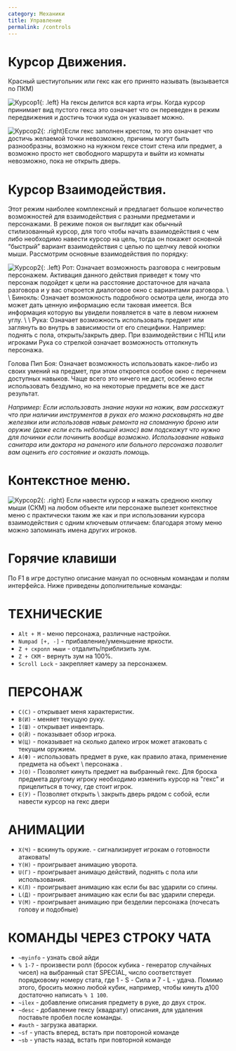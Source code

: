 ```yaml
---
category: Механики
title: Управление
permalink: /controls
---
```


# Курсор Движения. 

Красный шестиугольник или гекс как его принято называть (вызывается по ПКМ)

![Курсор1](https://snag.gy/wStPfR.jpg){: .left} На гексы делится вся карта игры. Когда курсор принимает вид пустого гекса это означает что он переведен в режим передвижения и достичь точки куда он указывает можно.  

![Курсор2](https://snag.gy/jrxvmI.jpg){: .right}Если гекс заполнен крестом, то это означает что достичь желаемой точки невозможно, причины могут быть разнообразны, возможно на нужном гексе стоит стена или предмет, а возможно просто нет свободного маршрута и выйти из комнаты невозможно, пока не открыть дверь.

# Курсор Взаимодействия.

Этот режим наиболее комплексный и предлагает большое количество возможностей для взаимодействия с разными предметами и персонажами. В режиме покоя он выглядит как обычный стилизованный курсор, для того чтобы начать взаимодействия с чем либо необходимо навести курсор на цель, тогда он покажет основной “быстрый” вариант взаимодействия с целью по щелчку левой кнопки мыши. 
Рассмотрим основные взаимодействия по порядку:

 ![Курсор2](https://snag.gy/DO7YiU.jpg){: .left} Рот: Означает возможность разговора с неигровым персонажем. Активация данного действия приведет к тому что персонаж подойдет к цели на расстояние достаточное для начала разговора и у вас откроется диалоговое окно с вариантами разговора. \\
\\
Бинокль: Означает возможность подробного осмотра цели, иногда это может дать ценную информацию если таковая имеется. Вся информация которую вы увидели появляется в чате в левом нижнем углу. \\
\\
Рука: Означает возможность использовать предмет или заглянуть во внутрь в зависимости от его специфики. Например: поднять с пола, открыть/закрыть двер. При взаимодействии с НПЦ или игроками Рука со стрелкой означает возможность оттолкнуть персонажа.

Голова Пип Боя: Означает возможность использовать какое-либо из своих умений на предмет, при этом откроется особое окно с перечнем доступных навыков. Чаще всего это ничего не даст, особенно если использовать бездумно, но на некоторые предметы все же даст результат. 
  
*Например: Если использовать знание науки на ножик, вам расскажут что при наличии инструментов в руках его можно расковырять на две железяки или использовав навык ремонта на сломанную броню или оружие (даже если есть небольшой износ) вам подскажут что нужно для починки если починить вообще возможно. Использование навыка санитара или доктора на раненого или больного персонажа позволит вам оценить его состояние и оказать помощь.*

# Контекстное меню.

 ![Курсор2](https://snag.gy/wkvtih.jpg){: .right} Если навести курсор и нажать среднюю кнопку мыши (СКМ) на любом объекте или персонаже вылезет контекстное меню с практически таким же как и при использовании курсора взаимодействия с одним ключевым отличаем: благодаря этому меню можно запоминать имена других игроков.

# Горячие клавиши

По F1 в игре доступно описание мануал по основным командам и полям интерфейса. Ниже приведены дополнительные команды:

# ТЕХНИЧЕСКИЕ

- `Alt + M` - меню персонажа, различные настройки.
- `Numpad [+, -]` - прибавление/уменьшение яркости.
- `Z + скролл мыши` - отдалить/приблизить зум.
- `Z + СКМ` - вернуть зум на 100%.
- `Scroll Lock` - закрепляет камеру за персонажем.

# ПЕРСОНАЖ

- `С(C)` - открывает меня характеристик.
- `B(И)` - меняет текущую руку.
- `I(Ш)` - открывает инвентарь.
- `Q(Й)` - показывает обзор игрока.
- `W(Ц)` - показывает на сколько далеко игрок может атаковать с текущим оружием.
- `A(Ф)` - использовать предмет в руке, как правило атака, применение предмета на объект \ персонажа .
- `J(О)`  - Позволяет кинуть предмет на выбранный гекс. Для броска предмета другому игроку необходимо изменить курсор на "гекс" и прицелиться в точку, где стоит игрок.
- `E(У)`  - Позволяет открыть \ закрыть дверь рядом с собой, если навести курсор на гекс двери

# АНИМАЦИИ

- `X(Ч)` - вскинуть оружие. - сигнализирует игрокам о готовности атаковать!
- `Y(Н)` - проигрывает анимацию уворота.
- `U(Г)` - проигрывает анимацю действий, поднять с пола или использования.
- `K(Л)` - проигрывает анимацию как если бы вас ударили со спины.
- `L(Д)` - проигрывает анимацию как если бы вас ударили спереди.
- `V(М)` - проигрывает анимацию при безделии персонажа (почесать голову и подобные)

# КОМАНДЫ ЧЕРЕЗ СТРОКУ ЧАТА

- `~myinfo` - узнать свой айди
- `% 1-7` - произвести ролл (бросок кубика - генератор случайных чисел) на выбранный стат SPECIAL, число соответствует порядковому номеру стата, где 1 - S - Сила и 7 - L - удача. Помимо этого, бросить можно любой кубик, например, чтобы кинуть д100 достаточно написать `% 1 100`.
- `~ilex` - добавление описания предмету в руке, до двух строк.
- `~desc` - добавление гексу (квадрату) описания, для удаления поставьте пробел после команды.
- `#auth` - загрузка аватарки.
- `~sf` - упасть вперед, встать при повтороной команде
- `~sb` - упасть назад, встать при повторной команде
